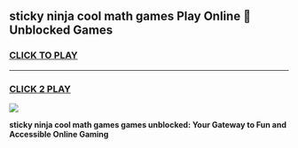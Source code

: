 
## sticky ninja cool math games Play Online 👋 Unblocked Games
<h3>
<a href="https://news.freeplayer.one?title=sticky_ninja_cool_math_games&ref=17CMG">CLICK TO PLAY</a></h3>
<hr>

<h3>
<a href="https://news.freeplayer.one?title=sticky_ninja_cool_math_games&ref=17CMG">CLICK 2 PLAY</a>
  
</h3>

<a href="https://news.freeplayer.one?title=sticky_ninja_cool_math_games&ref=17CMG/"><img src="https://clearcache.store/games.png"></a>


**sticky ninja cool math games games unblocked: Your Gateway to Fun and Accessible Online Gaming**
